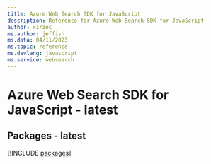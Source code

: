```yaml
---
title: Azure Web Search SDK for JavaScript
description: Reference for Azure Web Search SDK for JavaScript
author: xirzec
ms.author: jeffish
ms.data: 04/11/2023
ms.topic: reference
ms.devlang: javascript
ms.service: websearch
---
```

# Azure Web Search SDK for JavaScript - latest
## Packages - latest
[!INCLUDE [packages](web-search-index.md)]